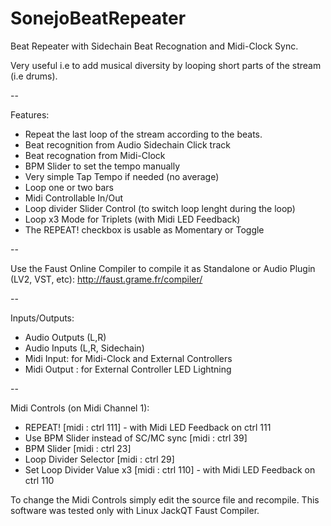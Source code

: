 # SonejoBeatRepeater
Beat Repeater with Sidechain Beat Recognation and Midi-Clock Sync.

Very useful i.e to add musical diversity by looping short parts of the stream (i.e drums).

--

Features:
* Repeat the last loop of the stream according to the beats.
* Beat recognition from Audio Sidechain Click track 
* Beat recognation from Midi-Clock
* BPM Slider to set the tempo manually
* Very simple Tap Tempo if needed (no average)
* Loop one or two bars
* Midi Controllable In/Out
* Loop divider Slider Control (to switch loop lenght during the loop)
* Loop x3 Mode for Triplets (with Midi LED Feedback)
* The REPEAT! checkbox is usable as Momentary or Toggle

--

Use the Faust Online Compiler to compile it as Standalone or Audio Plugin (LV2, VST, etc): http://faust.grame.fr/compiler/

-- 

Inputs/Outputs:
* Audio Outputs (L,R)
* Audio Inputs (L,R, Sidechain)
* Midi Input: for Midi-Clock and External Controllers
* Midi Output : for External Controller LED Lightning 

--

Midi Controls (on Midi Channel 1):
* REPEAT! [midi : ctrl 111] - with Midi LED Feedback on ctrl 111
* Use BPM Slider instead of SC/MC sync [midi : ctrl 39]
* BPM Slider [midi : ctrl 23]
* Loop Divider Selector [midi : ctrl 29]
* Set Loop Divider Value x3 [midi : ctrl 110] - with Midi LED Feedback on ctrl 110

To change the Midi Controls simply edit the source file and recompile.
This software was tested only with Linux JackQT Faust Compiler.
